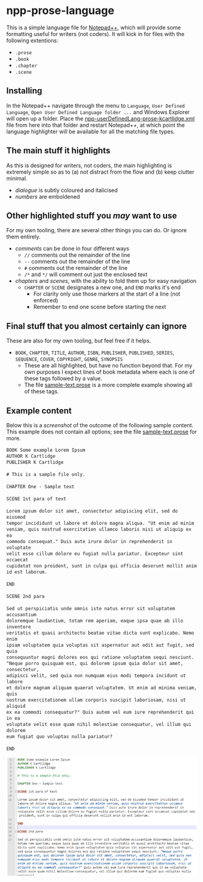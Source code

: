 # npp-prose-language

This is a simple language file for [Notepad++](https://notepad-plus-plus.org/), which will provide some formatting useful for writers (not coders).
It will kick in for files with the following extentions:

- `.prose`
- `.book`
- `.chapter`
- `.scene`

## Installing

In the Notepad++ navigate through the menu to `Language`, `User Defined Language`, `Open User Defined Language folder ...` and Windows Explorer will open up a folder.
Place the [npp-userDefinedLang-prose-kcartlidge.xml](./npp-userDefinedLang-prose-kcartlidge.xml) file from here into that folder and restart Notepad++, at which point the language highlighter will be available for all the matching file types.

## The main stuff it highlights

As this is designed for writers, not coders, the main highlighting is extremely simple so as to (a) not distract from the flow and (b) keep clutter minimal.

- *dialogue* is subtly coloured and italicised
- *numbers* are emboldened

## Other highlighted stuff you *may* want to use

For my own tooling, there are several other things you can do. Or ignore them entirely.

- *comments* can be done in four different ways
  - `//` comments out the remainder of the line
  - `--` comments out the remainder of the line
  - `#` comments out the remainder of the line
  - `/*` and `*/` will comment out just the enclosed text
- *chapters* and *scenes*, with the ability to fold them up for easy navigation
  - `CHAPTER` or `SCENE` designates a new one, and `END` marks it's end
    - For clarity only use those markers at the start of a line (not enforced)
    - Remember to end one scene before starting the next

## Final stuff that you almost certainly can ignore

These are also for my own tooling, but feel free if it helps.

- `BOOK`, `CHAPTER`, `TITLE`, `AUTHOR`, `ISBN`, `PUBLISHER`, `PUBLISHED`, `SERIES`, `SEQUENCE`, `COVER`, `COPYRIGHT`, `GENRE`, `SYNOPSIS`
  - These are all highlighted, but have no function beyond that. For my own purposes I expect lines of book metadata where each is one of these tags followed by a value.
  - The file [sample-text.prose](./sample-text.prose) is a more complete example showing all of these tags.

## Example content

Below this is a *screenshot* of the outcome of the following sample content.
This example does not contain all options; see the file [sample-text.prose](./sample-text.prose) for more.

```
BOOK Some example Lorem Ipsum
AUTHOR K Cartlidge
PUBLISHER K Cartlidge

# This is a sample file only.

CHAPTER One - Sample text

SCENE 1st para of text

Lorem ipsum dolor sit amet, consectetur adipiscing elit, sed do eiusmod
tempor incididunt ut labore et dolore magna aliqua. "Ut enim ad minim
veniam, quis nostrud exercitation ullamco laboris nisi ut aliquip ex ea
commodo consequat." Duis aute irure dolor in reprehenderit in voluptate
velit esse cillum dolore eu fugiat nulla pariatur. Excepteur sint occaecat
cupidatat non proident, sunt in culpa qui officia deserunt mollit anim
id est laborum.

END

SCENE 2nd para

Sed ut perspiciatis unde omnis iste natus error sit voluptatem accusantium
doloremque laudantium, totam rem aperiam, eaque ipsa quae ab illo inventore
veritatis et quasi architecto beatae vitae dicta sunt explicabo. Nemo enim
ipsam voluptatem quia voluptas sit aspernatur aut odit aut fugit, sed quia
consequuntur magni dolores eos qui ratione voluptatem sequi nesciunt.
"Neque porro quisquam est, qui dolorem ipsum quia dolor sit amet, consectetur,
adipisci velit, sed quia non numquam eius modi tempora incidunt ut labore
et dolore magnam aliquam quaerat voluptatem. Ut enim ad minima veniam, quis
nostrum exercitationem ullam corporis suscipit laboriosam, nisi ut aliquid
ex ea commodi consequatur?" Quis autem vel eum iure reprehenderit qui in ea
voluptate velit esse quam nihil molestiae consequatur, vel illum qui dolorem
eum fugiat quo voluptas nulla pariatur?

END
```

![screenshot](./screenshot.png)
